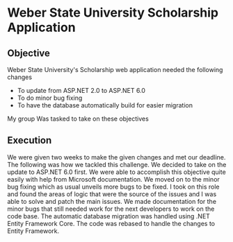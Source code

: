# Weber State University Scholarship Application


## Objective

Weber State University's Scholarship web application needed the following changes
- To update from ASP.NET 2.0 to ASP.NET 6.0
- To do minor bug fixing
- To have the database automatically build for easier migration 

My group Was tasked to take on these objectives
  

## Execution 

We were given two weeks to make the given changes and met our deadline. The following was how we tackled this challenge.
We decided to take on the update to ASP.NET 6.0 first. We were able to accomplish this objective quite easily with help from Microsoft documentation.
We moved on to the minor bug fixing which as usual unveils more bugs to be fixed. I took on this role and found the areas of logic that were the source of the issues and I was able to solve and patch the main issues. We made documentation for the minor bugs that still needed work for the next developers to work on the code base. The automatic database migration was handled using .NET Entity Framework Core. The code was rebased to handle the changes to Entity Framework.

